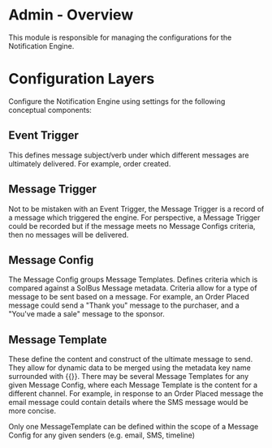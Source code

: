 # Admin - Overview

This module is responsible for managing the configurations for the Notification Engine.

# Configuration Layers

Configure the Notification Engine using settings for the following conceptual components:

## Event Trigger

This defines message subject/verb under which different messages are ultimately delivered. For example, order created.

## Message Trigger

Not to be mistaken with an Event Trigger, the Message Trigger is a record of a message which triggered the engine.
For perspective, a Message Trigger could be recorded but if the message meets no Message Configs criteria, then no messages will be delivered.

## Message Config

The Message Config groups Message Templates.
Defines criteria which is compared against a SolBus Message metadata.
Criteria allow for a type of message to be sent based on a message.
For example, an Order Placed message could send a "Thank you" message to the purchaser, and a "You've made a sale" message to the sponsor.

## Message Template

These define the content and construct of the ultimate message to send.
They allow for dynamic data to be merged using the metadata key name surrounded with {{}}.
There may be several Message Templates for any given Message Config, where each Message Template is the content for a different channel.
For example, in response to an Order Placed message the email message could contain details where the SMS message would be more concise.

Only one MessageTemplate can be defined within the scope of a Message Config for any given senders (e.g. email, SMS, timeline)

